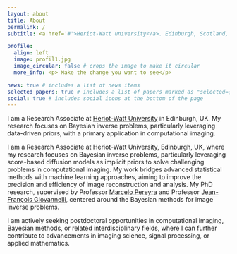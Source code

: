 ```yaml
---
layout: about
title: About
permalink: /
subtitle: <a href='#'>Heriot-Watt university</a>. Edinburgh, Scotland, UK EH14 4AS.

profile:
  align: left
  image: profil1.jpg
  image_circular: false # crops the image to make it circular
  more_info: <p> Make the change you want to see</p>

news: true # includes a list of news items
selected_papers: true # includes a list of papers marked as "selected={true}"
social: true # includes social icons at the bottom of the page
---
```


I am a Research Associate at [Heriot-Watt University](https://www.hw.ac.uk/) in Edinburgh, UK. My research focuses on Bayesian inverse problems, particularly leveraging data-driven priors, with a primary application in computational imaging.

I am a Research Associate at Heriot-Watt University, Edinburgh, UK, where my research focuses on Bayesian inverse problems, particularly leveraging score-based diffusion models as implicit priors to solve challenging problems in computational imaging. My work bridges advanced statistical methods with machine learning approaches, aiming to improve the precision and efficiency of image reconstruction and analysis. My PhD research, supervised by Professor [Marcelo Pereyra](https://www.macs.hw.ac.uk/~mp71/) and Professor [Jean-François Giovannelli](http://giovannelli.free.fr/), centered around the Bayesian methods for image inverse problems.

I am actively seeking postdoctoral opportunities in computational imaging, Bayesian methods, or related interdisciplinary fields, where I can further contribute to advancements in imaging science, signal processing, or applied mathematics.

